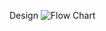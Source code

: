 
Design
![Flow Chart](https://user-images.githubusercontent.com/70369948/142664599-e94b44ea-1d05-4856-81fa-9579b6b71b49.jpg)

